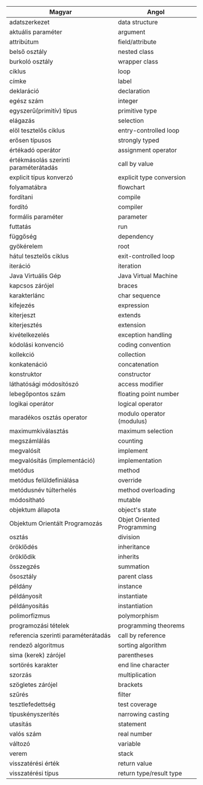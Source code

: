 | Magyar | Angol |
| --- | --- |
| adatszerkezet | data structure |
| aktuális paraméter | argument |
| attribútum | field/attribute |
| belső osztály | nested class |
| burkoló osztály | wrapper class |
| ciklus | loop |
| címke | label |
| deklaráció | declaration |
| egész szám | integer |
| egyszerű(primitív) típus | primitive type |
| elágazás | selection |
| elöl tesztelős ciklus | entry-controlled loop |
| erősen típusos | strongly typed |
| értékadó operátor | assignment operator |
| értékmásolás szerinti paraméterátadás | call by value |
| explicit típus konverzó | explicit type conversion |
| folyamatábra | flowchart |
| fordítani | compile |
| fordító | compiler |
| formális paraméter | parameter |
| futtatás | run |
| függőség | dependency |
| gyökérelem | root |
| hátul tesztelős ciklus | exit-controlled loop |
| iteráció | iteration |
| Java Virtuális Gép | Java Virtual Machine |
| kapcsos zárójel | braces |
| karakterlánc | char sequence |
| kifejezés | expression |
| kiterjeszt | extends |
| kiterjesztés | extension |
| kivételkezelés | exception handling |
| kódolási konvenció | coding convention |
| kollekció | collection |
| konkatenáció | concatenation |
| konstruktor | constructor |
| láthatósági módosítószó | access modifier |
| lebegőpontos szám | floating point number |
| logikai operátor | logical operator |
| maradékos osztás operator | modulo operator (modulus) |
| maximumkiválasztás | maximum selection |
| megszámlálás | counting |
| megvalósít | implement |
| megvalósítás (implementáció) | implementation |
| metódus | method |
| metódus felüldefiniálása | override |
| metódusnév túlterhelés | method overloading |
| módosítható | mutable |
| objektum állapota | object's state |
| Objektum Orientált Programozás | Objet Oriented Programming |
| osztás | division |
| öröklődés | inheritance |
| öröklődik | inherits |
| összegzés | summation |
| ősosztály | parent class |
| példány | instance |
| példányosít | instantiate |
| példányosítás | instantiation |
| polimorfizmus | polymorphism |
| programozási tételek | programming theorems |
| referencia szerinti paraméterátadás | call by reference |
| rendező algoritmus | sorting algorithm |
| sima (kerek) zárójel | parentheses |
| sortörés karakter | end line character |
| szorzás | multiplication |
| szögletes zárójel | brackets |
| szűrés | filter |
| tesztlefedettség | test coverage |
| típuskényszerítés | narrowing casting |
| utasítás | statement |
| valós szám | real number |
| változó | variable |
| verem | stack |
| visszatérési érték | return value |
| visszatérési típus | return type/result type |

